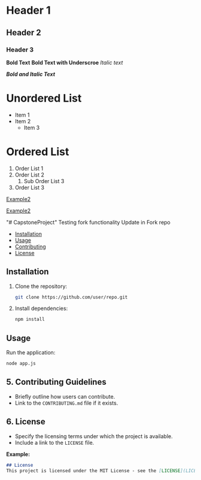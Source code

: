 # Header 1
## Header 2
### Header 3

**Bold Text**
__Bold Text with Underscroe__
_Italic text_

***Bold and Italic Text***

# Unordered List
+ Item 1
+ Item 2
   + Item 3
 
# Ordered List  
1. Order List 1
2. Order List 2
   1. Sub Order List 3
3. Order List 3


[Example2](https://example.com)

[Example2](https://example.com "Navigate to Example.com")

"# CapstoneProject" 
Testing fork functionality
Update in Fork repo

- [Installation](#installation)
- [Usage](#usage)
- [Contributing](#contributing)
- [License](#license)

## Installation
1. Clone the repository:
   ```bash
   git clone https://github.com/user/repo.git
   ```
2. Install dependencies:
   ```bash
   npm install
   ```

## Usage
  Run the application:
  ```bash
  node app.js
  ```

## 5. **Contributing Guidelines**
- Briefly outline how users can contribute.
- Link to the `CONTRIBUTING.md` file if it exists.

## 6. **License**
- Specify the licensing terms under which the project is available.
- Include a link to the `LICENSE` file.

**Example:**
```markdown
## License
This project is licensed under the MIT License - see the [LICENSE](LICENSE) file for details.
